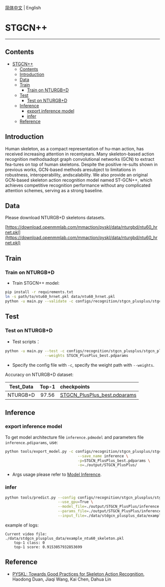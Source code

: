 [简体中文](../../../zh-CN/model_zoo/recognition/stgcn_plusplus.md) | English

# STGCN++

---
## Contents

- [STGCN++](#STGCN++)
  - [Contents](#contents)
  - [Introduction](#introduction)
  - [Data](#data)
  - [Train](#train)
    - [Train on NTURGB+D](#train-on-ntu-rgb)
  - [Test](#test)
    - [Test on NTURGB+D](#test-onf-ntu-rgb)
  - [Inference](#inference)
    - [export inference model](#export-inference-model)
    - [infer](#infer)
  - [Reference](#reference)


## Introduction

Human  skeleton,  as  a  compact  representation  of  hu-man  action,  has  received  increasing  attention  in  recentyears.    Many  skeleton-based  action  recognition  methodsadopt graph convolutional networks (GCN) to extract fea-tures on top of human skeletons.   Despite the positive re-sults  shown  in  previous  works,  GCN-based  methods  aresubject  to  limitations  in  robustness,  interoperability,  andscalability.  We also provide an original GCN-based skeleton action recognition model named ST-GCN++, which achieves competitive recognition performance without any complicated attention schemes, serving as a strong baseline.

## Data

Please download NTURGB+D skeletons datasets.

[https://download.openmmlab.com/mmaction/pyskl/data/nturgbd/ntu60_hrnet.pkl](https://download.openmmlab.com/mmaction/pyskl/data/nturgbd/ntu60_hrnet.pkl)

## Train

### Train on NTURGB+D

- Train STGCN++ model:

```bash
pip install -r requirements.txt
ln -s path/to/ntu60_hrnet.pkl data/ntu60_hrnet.pkl
python -u main.py --validate -c configs/recognition/stgcn_plusplus/stgcn_plusplus_ntucs.yaml
```


## Test

### Test on NTURGB+D

- Test scripts：

```bash
python -u main.py --test -c configs/recognition/stgcn_plusplus/stgcn_plusplus_ntucs.yaml \
                  --weights STGCN_PlusPlus_best.pdparams
```

- Specify the config file with `-c`, specify the weight path with `--weights`.


Accuracy on NTURGB+D dataset:

| Test_Data | Top-1 | checkpoints |
| :----: |:-----:| :---- |
| NTURGB+D | 97.56 | [STGCN_PlusPlus_best.pdparams](https://aistudio.baidu.com/aistudio/datasetdetail/169754) |



## Inference

### export inference model

 To get model architecture file `inference.pdmodel` and parameters file `inference.pdiparams`, use:

```bash
python tools/export_model.py -c configs/recognition/stgcn_plusplus/stgcn_plusplus_ntucs.yaml \
                                 --save_name inference \
                                 -p=STGCN_PlusPlus_best.pdparams \
                                 -o=./output/STGCN_PlusPlus/
```

- Args usage please refer to [Model Inference](https://github.com/PaddlePaddle/PaddleVideo/blob/release/2.0/docs/zh-CN/start.md#2-%E6%A8%A1%E5%9E%8B%E6%8E%A8%E7%90%86).

### infer

```bash
python tools/predict.py --config configs/recognition/stgcn_plusplus/stgcn_plusplus_ntucs.yaml \
                        --use_gpu=True \
                        --model_file=./output/STGCN_PlusPlus/inference.pdmodel \
                        --params_file=./output/STGCN_PlusPlus/inference.pdiparams --batch_size=1 \
                        --input_file=./data/stdgcn_plusplus_data/example_ntu60_skeleton.pkl
```

example of logs:

```
Current video file: ./data/stdgcn_plusplus_data/example_ntu60_skeleton.pkl
	top-1 class: 0
	top-1 score: 0.9153057932853699
```


## Reference

- [PYSKL: Towards Good Practices for Skeleton Action Recognition](https://arxiv.org/pdf/2205.09443.pdf), Haodong Duan, Jiaqi Wang, Kai Chen, Dahua Lin
